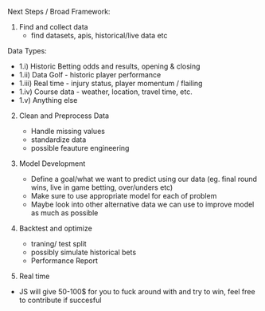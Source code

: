 Next Steps / Broad Framework: 

1. Find and collect data
	- find datasets, apis, historical/live data etc

Data Types:
- 1.i) Historic Betting odds and results, opening & closing
- 1.ii) Data Golf - historic player performance
- 1.iii) Real time - injury status, player momentum / flailing
- 1.iv) Course data - weather, location, travel time, etc.
- 1.v) Anything else

2. Clean and Preprocess Data
	- Handle missing values
	- standardize data
	- possible feauture engineering

3. Model Development
	- Define a goal/what we want to predict using our data (eg. final round wins, live in game betting, over/unders etc)
	- Make sure to use appropriate model for each of problem
	- Maybe look into other alternative data we can use to improve model as much as possible

4. Backtest and optimize
	- traning/ test split 
	- possibly simulate historical bets
	- Performance Report

5. Real time
- JS will give 50-100$ for you to fuck around with and try to win, feel free to contribute if succesful
